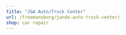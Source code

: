 ```yaml
---
title: "J&A Auto/Truck Center"
url: /freemansburg/janda-auto-truck-center/
shop: car repair
---
```

